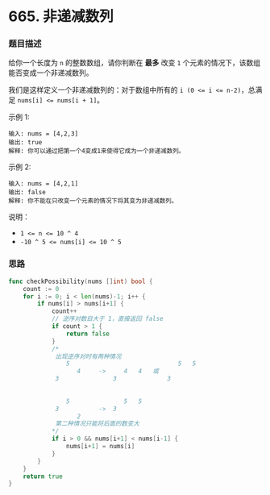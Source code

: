 # 665. 非递减数列

### 题目描述

给你一个长度为 `n` 的整数数组，请你判断在 **最多** 改变 `1` 个元素的情况下，该数组能否变成一个非递减数列。

我们是这样定义一个非递减数列的：对于数组中所有的 `i (0 <= i <= n-2)`，总满足 `nums[i] <= nums[i + 1]`。



示例 1:

```
输入: nums = [4,2,3]
输出: true
解释: 你可以通过把第一个4变成1来使得它成为一个非递减数列。
```


示例 2:

```
输入: nums = [4,2,1]
输出: false
解释: 你不能在只改变一个元素的情况下将其变为非递减数列。
```

说明：

- `1 <= n <= 10 ^ 4`
- `-10 ^ 5 <= nums[i] <= 10 ^ 5`

### 思路

```go
func checkPossibility(nums []int) bool {
    count := 0
    for i := 0; i < len(nums)-1; i++ {
        if nums[i] > nums[i+1] {
            count++
            // 逆序对数目大于 1，直接返回 false
            if count > 1 {
                return false
            }
            /*
             出现逆序对时有两种情况
                5                              5   5
                   4     ->     4   4   或
             3               3              3
    
    
                5               5   5
             3           ->  3
                   2
             第二种情况只能将后面的数变大
            */
            if i > 0 && nums[i+1] < nums[i-1] {
                nums[i+1] = nums[i]
            }
        }
    }
    return true
}
```